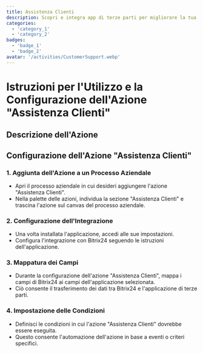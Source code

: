 ```yaml
---
title: Assistenza Clienti
description: Scopri e integra app di terze parti per migliorare la tua attività.
categories: 
  - 'category_1'
  - 'category_2'
badges: 
  - 'badge_1'
  - 'badge_2'
avatar: '/activities/CustomerSupport.webp'
---
```

# Istruzioni per l'Utilizzo e la Configurazione dell'Azione "Assistenza Clienti"

## Descrizione dell'Azione

## **Configurazione dell'Azione "Assistenza Clienti"**

### 1. Aggiunta dell'Azione a un Processo Aziendale
- Apri il processo aziendale in cui desideri aggiungere l'azione "Assistenza Clienti".
- Nella palette delle azioni, individua la sezione "Assistenza Clienti" e trascina l'azione sul canvas del processo aziendale.

### 2. Configurazione dell'Integrazione
- Una volta installata l'applicazione, accedi alle sue impostazioni.
- Configura l'integrazione con Bitrix24 seguendo le istruzioni dell'applicazione.

### 3. Mappatura dei Campi
- Durante la configurazione dell'azione "Assistenza Clienti", mappa i campi di Bitrix24 ai campi dell'applicazione selezionata.
- Ciò consente il trasferimento dei dati tra Bitrix24 e l'applicazione di terze parti.

### 4. Impostazione delle Condizioni
- Definisci le condizioni in cui l'azione "Assistenza Clienti" dovrebbe essere eseguita.
- Questo consente l'automazione dell'azione in base a eventi o criteri specifici.